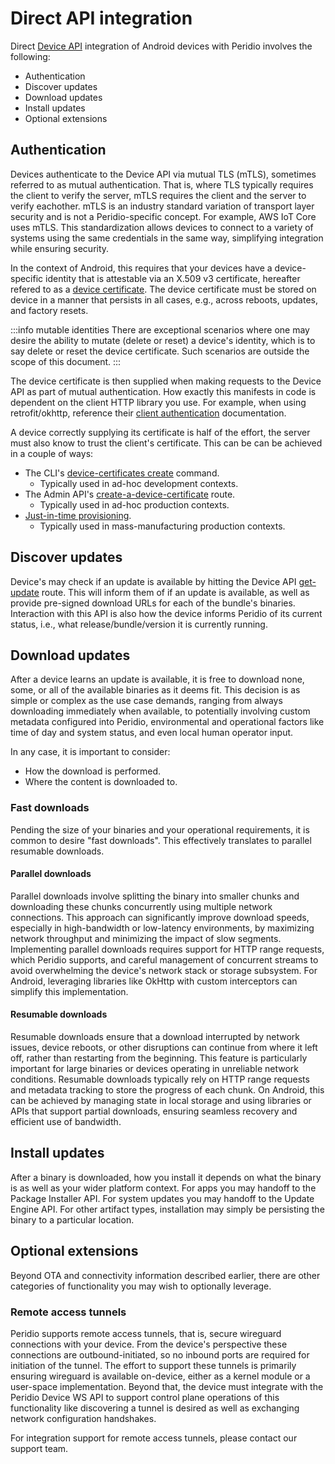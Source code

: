 # Direct API integration

Direct [Device API](/device-api) integration of Android devices with Peridio involves the following:

- Authentication
- Discover updates
- Download updates
- Install updates
- Optional extensions

## Authentication

Devices authenticate to the Device API via mutual TLS (mTLS), sometimes referred to as mutual authentication. That is, where TLS typically requires the client to verify the server, mTLS requires the client and the server to verify eachother. mTLS is an industry standard variation of transport layer security and is not a Peridio-specific concept. For example, AWS IoT Core uses mTLS. This standardization allows devices to connect to a variety of systems using the same credentials in the same way, simplifying integration while ensuring security.

In the context of Android, this requires that your devices have a device-specific identity that is
attestable via an X.509 v3 certificate, hereafter refered to as a [device certificate](/platform/reference/device-certificates). The device certificate must be stored on device in a manner that persists in all cases, e.g., across reboots, updates, and factory resets.

:::info mutable identities
There are exceptional scenarios where one may desire the ability to mutate (delete or reset) a device's identity, which is to say delete or reset the device certificate. Such scenarios are outside the scope of this document.
:::

The device certificate is then supplied when making requests to the Device API as part of mutual authentication. How exactly this manifests in code is dependent on the client HTTP library you use. For example, when using retrofit/okhttp, reference their [client authentication](https://github.com/square/okhttp/blob/master/okhttp-tls/README.md?utm_source=chatgpt.com#client-authentication) documentation.

A device correctly supplying its certificate is half of the effort, the server must also know to trust the client's certificate. This can be can be achieved in a couple of ways:

- The CLI's [device-certificates create](/peridio-cli/device-certificates/create) command.
  - Typically used in ad-hoc development contexts.
- The Admin API's [create-a-device-certificate](/admin-api#device-certificates/operation/create-a-device-certificate) route.
  - Typically used in ad-hoc production contexts.
- [Just-in-time provisioning](/platform/reference/just-in-time-provisioning).
  - Typically used in mass-manufacturing production contexts.

## Discover updates

Device's may check if an update is available by hitting the Device API [get-update](/device-api#devices/operation/get-update) route. This will inform them of if an update is available, as well as provide pre-signed download URLs for each of the bundle's binaries. Interaction with this API is also how the device informs Peridio of its current status, i.e., what release/bundle/version it is currently running.

## Download updates

After a device learns an update is available, it is free to download none, some, or all of the available binaries as it deems fit. This decision is as simple or complex as the use case demands, ranging from always downloading immediately when available, to potentially involving custom metadata configured into Peridio, environmental and operational factors like time of day and system status, and even local human operator input.

In any case, it is important to consider:

- How the download is performed.
- Where the content is downloaded to.

### Fast downloads

Pending the size of your binaries and your operational requirements, it is common to desire "fast downloads". This effectively translates to parallel resumable downloads.

#### Parallel downloads

Parallel downloads involve splitting the binary into smaller chunks and downloading these chunks concurrently using multiple network connections. This approach can significantly improve download speeds, especially in high-bandwidth or low-latency environments, by maximizing network throughput and minimizing the impact of slow segments. Implementing parallel downloads requires support for HTTP range requests, which Peridio supports, and careful management of concurrent streams to avoid overwhelming the device's network stack or storage subsystem. For Android, leveraging libraries like OkHttp with custom interceptors can simplify this implementation.

#### Resumable downloads

Resumable downloads ensure that a download interrupted by network issues, device reboots, or other disruptions can continue from where it left off, rather than restarting from the beginning. This feature is particularly important for large binaries or devices operating in unreliable network conditions. Resumable downloads typically rely on HTTP range requests and metadata tracking to store the progress of each chunk. On Android, this can be achieved by managing state in local storage and using libraries or APIs that support partial downloads, ensuring seamless recovery and efficient use of bandwidth.

## Install updates

After a binary is downloaded, how you install it depends on what the binary is as well as your wider platform context. For apps you may handoff to the Package Installer API. For system updates you may handoff to the Update Engine API. For other artifact types, installation may simply be persisting the binary to a particular location.

## Optional extensions

Beyond OTA and connectivity information described earlier, there are other categories of functionality you may wish to optionally leverage.

### Remote access tunnels

Peridio supports remote access tunnels, that is, secure wireguard connections with your device. From the device's perspective these connections are outbound-initiated, so no inbound ports are required for initiation of the tunnel. The effort to support these tunnels is primarily ensuring wireguard is available on-device, either as a kernel module or a user-space implementation. Beyond that, the device must integrate with the Peridio Device WS API to support control plane operations of this functionality like discovering a tunnel is desired as well as exchanging network configuration handshakes.

For integration support for remote access tunnels, please contact our support team.
